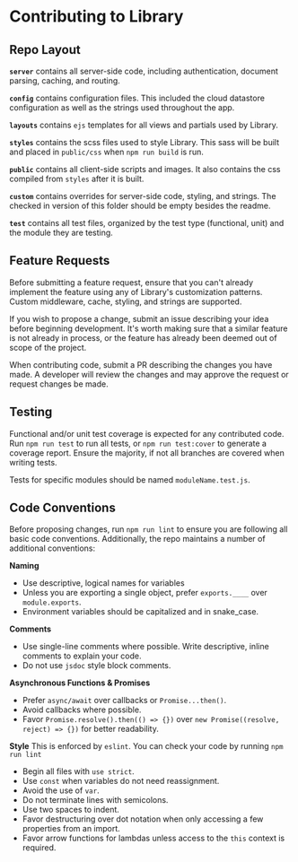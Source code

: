 # Contributing to Library

## Repo Layout
**`server`** contains all server-side code, including authentication, document
parsing, caching, and routing.

**`config`** contains configuration files. This included the cloud datastore
configuration as well as the strings used throughout the app.

**`layouts`** contains `ejs` templates for all views and partials used by Library.

**`styles`** contains the scss files used to style Library. This sass will be
built and placed in `public/css` when `npm run build` is run.

**`public`** contains all client-side scripts and images. It also contains the
css compiled from `styles` after it is built.

**`custom`** contains overrides for server-side code, styling, and strings. The
checked in version of this folder should be empty besides the readme.

**`test`** contains all test files, organized by the test type (functional, unit)
and the module they are testing.

## Feature Requests
Before submitting a feature request, ensure that you can't already implement the
feature using any of Library's customization patterns. Custom middleware, cache,
styling, and strings are supported.

If you wish to propose a change, submit an issue describing your idea before
beginning development. It's worth making sure that a similar feature is not already
in process, or the feature has already been deemed out of scope of the project.

When contributing code, submit a PR describing the changes you have made. A
developer will review the changes and may approve the request or request changes
be made.

## Testing
Functional and/or unit test coverage is expected for any contributed code. Run
`npm run test` to run all tests, or `npm run test:cover` to generate a coverage
report. Ensure the majority, if not all branches are covered when writing tests.

Tests for specific modules should be named `moduleName.test.js`.

## Code Conventions
Before proposing changes, run `npm run lint` to ensure you are following all basic
code conventions. Additionally, the repo maintains a number of additional conventions:

**Naming**
- Use descriptive, logical names for variables
- Unless you are exporting a single object, prefer `exports.____` over `module.exports`.
- Environment variables should be capitalized and in snake_case.

**Comments**
- Use single-line comments where possible. Write descriptive, inline comments
  to explain your code.
- Do not use `jsdoc` style block comments.

**Asynchronous Functions & Promises**
- Prefer `async/await` over callbacks or `Promise...then()`.
- Avoid callbacks where possible.
- Favor `Promise.resolve().then(() => {})` over `new Promise((resolve, reject) => {})`
  for better readability.

**Style**
This is enforced by `eslint`. You can check your code by running `npm run lint`
- Begin all files with `use strict`.
- Use `const` when variables do not need reassignment.
- Avoid the use of `var`.
- Do not terminate lines with semicolons.
- Use two spaces to indent.
- Favor destructuring over dot notation when only accessing a few properties from an
  import.
- Favor arrow functions for lambdas unless access to the `this` context is required.
